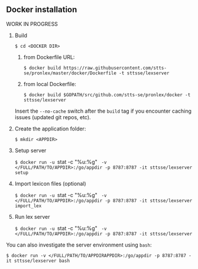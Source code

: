 ## Docker installation

WORK IN PROGRESS

1. Build

   `$ cd <DOCKER DIR>`   

   1. from Dockerfile URL:

        `$ docker build https://raw.githubusercontent.com/stts-se/pronlex/master/docker/Dockerfile -t sttsse/lexserver`   

    2. from local Dockerfile:

        `$ docker build $GOPATH/src/github.com/stts-se/pronlex/docker -t sttsse/lexserver`

    Insert the `--no-cache` switch after the `build` tag if you encounter caching issues (updated git repos, etc).


2. Create the application folder:

   `$ mkdir <APPDIR>`


3. Setup server

   `$ docker run -u `stat -c "%u:%g" <APPDIR>` -v </FULL/PATH/TO/APPDIR>:/go/appdir -p 8787:8787 -it sttsse/lexserver setup`


4. Import lexicon files (optional)

   `$ docker run -u `stat -c "%u:%g" <APPDIR>` -v </FULL/PATH/TO/APPDIR>:/go/appdir -p 8787:8787 -it sttsse/lexserver import_lex`


5. Run lex server

   `$ docker run -u `stat -c "%u:%g" <APPDIR>` -v </FULL/PATH/TO/APPDIR>:/go/appdir -p 8787:8787 -it sttsse/lexserver`



You can also investigate the server environment using `bash`:

`$ docker run -v </FULL/PATH/TO/APPDIRAPPDIR>:/go/appdir -p 8787:8787 -it sttsse/lexserver bash`

